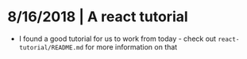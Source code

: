 8/16/2018 | A react tutorial
================================================================================

* I found a good tutorial for us to work from today - check out `react-tutorial/README.md` for more information on that
